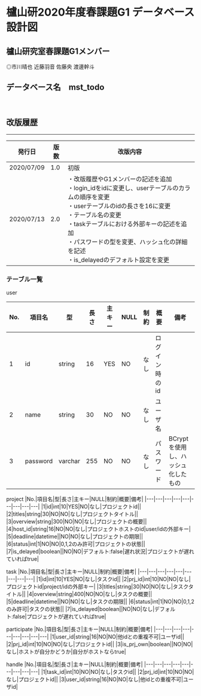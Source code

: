 # 櫨山研2020年度春課題G1 データベース設計図

## 櫨山研究室春課題G1メンバー

◎市川晴也
近藤羽音
佐藤央
渡邊幹斗

## データベース名　mst_todo
</br>

## 改版履歴
***
|発行日|版数|改版内容|
|-------|----|------------------|
|2020/07/09|1.0|初版|
|2020/07/13|2.0|・改版履歴やG1メンバーの記述を追加<br>・login_idをidに変更し、userテーブルのカラムの順序を変更<br>・userテーブルのidの長さを16に変更<br>・テーブル名の変更<br>・taskテーブルにおける外部キーの記述を追加<br>・パスワードの型を変更、ハッシュ化の詳細を記述<br>・is_delayedのデフォルト設定を変更<br>|
### テーブル一覧
user

|No.|項目名|型|長さ|主キー|NULL|制約|概要|備考|
|---|---|---|---|---|---|---|---|---|
|1|id|string|16|YES|NO|なし|ログイン時のid||
|2|name|string|30|NO|NO|なし|ユーザ名||
|3|password|varchar|255|NO|NO|なし|パスワード|BCryptを使用し、ハッシュ化したもの|

project
|No.|項目名|型|長さ|主キー|NULL|制約|概要|備考|
|---|---|---|---|---|---|---|---|---|
|1|id|int|10|YES|NO|なし|プロジェクトid||
|2|titles|string|30|NO|NO|なし|プロジェクトタイトル||
|3|overview|string|300|NO|NO|なし|プロジェクトの概要||
|4|host_id|string|16|NO|NO|なし|プロジェクトホストのid|user/idの外部キー|
|5|deadline|datetime||NO|NO|なし|プロジェクトの期限||
|6|status|int|1|NO|NO|0,1,2のみ許可|プロジェクトの状態||
|7|is_delayed|boolean||NO|NO|デフォルト:false|遅れ状況|プロジェクトが遅れていればtrue|

task
|No.|項目名|型|長さ|主キー|NULL|制約|概要|備考|
|---|---|---|---|---|---|---|---|---|
|1|id|int|10|YES|NO|なし|タスクid||
|2|prj_id|int|10|NO|NO|なし|プロジェクトid|project/idの外部キー|
|3|titles|string|30|NO|NO|なし|タスクタイトル||
|4|overview|string|400|NO|NO|なし|タスクの概要||
|5|deadline|datetime||NO|NO|なし|タスクの期限||
|6|status|int|1|NO|NO|0,1,2のみ許可|タスクの状態||
|7|is_delayed|boolean||NO|NO|なし|デフォルト:false|プロジェクトが遅れていればtrue|

participate
|No.|項目名|型|長さ|主キー|NULL|制約|概要|備考|
|---|---|---|---|---|---|---|---|---|
|1|user_id|string|16|NO|NO|他idとの重複不可|ユーザid||
|2|prj_id|int|10|NO|NO|なし|プロジェクトid||
|3|is_prj_own|boolean||NO|NO|なし|ホストが自分かどうか|自分がホストならtrue|

handle
|No.|項目名|型|長さ|主キー|NULL|制約|概要|備考|
|---|---|---|---|---|---|---|---|---|
|1|task_id|int|10|NO|NO|なし|タスクid||
|2|prj_id|int|10|NO|NO|なし|プロジェクトid||
|3|user_id|string|16|NO|NO|なし|他idとの重複不可|ユーザid|
